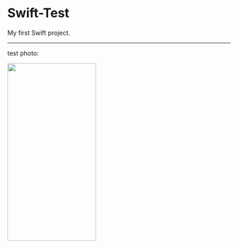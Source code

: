 # Swift-Test

My first Swift project.
<hr>



test photo:

<img src="https://user-images.githubusercontent.com/99321522/213275114-c9d10694-ed4b-4dac-a132-648427806dd3.png" data-canonical-src="" width="200" height="400" />
